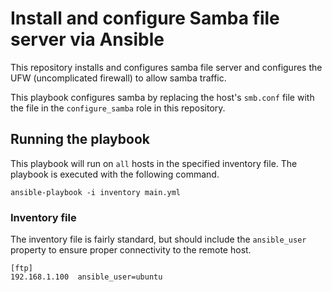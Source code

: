 # Install and configure Samba file server via Ansible

This repository installs and configures samba file server and configures the UFW (uncomplicated firewall) to allow samba traffic.

This playbook configures samba by replacing the host's `smb.conf` file with the file in the `configure_samba` role in this repository.

## Running the playbook

This playbook will run on `all` hosts in the specified inventory file. The playbook is executed with the following command.

```
ansible-playbook -i inventory main.yml
```

### Inventory file

The inventory file is fairly standard, but should include the `ansible_user` property to ensure proper connectivity to the remote host.

```properties
[ftp]
192.168.1.100  ansible_user=ubuntu
```